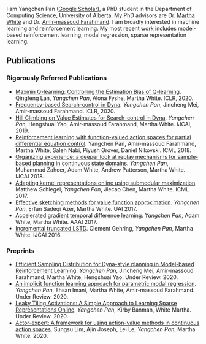 I am Yangchen Pan ([Google Scholar](https://scholar.google.ca/citations?user=QyAsyYEAAAAJ&hl=en)), a PhD student in the Department of Computing Science, University of Alberta. 
My PhD advisors are Dr. [Martha White](https://webdocs.cs.ualberta.ca/~whitem/) and Dr. [Amir-massoud Farahmand](http://academic.sologen.net). 
I am broadly interested in machine learning and reinforcement learning. My most recent work includes model-based reinforcement learning, modal regression, sparse representation learning. 

## Publications

### Rigorously Referred Publications

- [Maxmin Q-learning: Controlling the Estimation Bias of Q-learning](https://openreview.net/forum?id=Bkg0u3Etwr). Qingfeng Lan, *Yangchen Pan*, Alona Fyshe, Martha White.
ICLR, 2020.
- [Frequency-based Search-control in Dyna](https://openreview.net/forum?id=B1gskyStwr). *Yangchen Pan*, Jincheng Mei, Amir-massoud Farahmand. ICLR, 2020.
- [Hill Climbing on Value Estimates for Search-control in Dyna](https://arxiv.org/abs/1906.07791). *Yangchen Pan*, Hengshuai Yao, Amir-massoud Farahmand, Martha White. IJCAI, 2019.
- [Reinforcement learning with function-valued action spaces for partial differential equation control](https://arxiv.org/abs/1806.06931). Yangchen Pan, Amir-massoud Farahmand, Martha White, Saleh Nabi, Piyush Grover, Daniel Nikovski. ICML 2018.
-	[Organizing experience: a deeper look at replay mechanisms for sample-based planning in continuous state domains](https://arxiv.org/abs/1806.04624). 
*Yangchen Pan*, Muhammad Zaheer, Adam White, Andrew Patterson, Martha White. IJCAI 2018.
- [Adapting kernel representations online using submodular maximization](http://proceedings.mlr.press/v70/schlegel17a.html). Matthew Schlegel, *Yangchen Pan*, Jiecao Chen, Martha White. ICML 2017.
- [Effective sketching methods for value function approximation](https://arxiv.org/abs/1708.01298). *Yangchen Pan*, Erfan Sadeqi Azer, Martha White. UAI 2017.
- [Accelerated gradient temporal difference learning](https://arxiv.org/abs/1611.09328). *Yangchen Pan*, Adam White, Martha White. AAAI 2017.
- [Incremental truncated LSTD](https://arxiv.org/abs/1511.08495). Clement Gehring, *Yangchen Pan*, Martha White. IJCAI 2016.

### Preprints
- [Efficient Sampling Distribution for Dyna-style planning in Model-based Reinforcement Learning](). *Yangchen Pan*, Jincheng Mei, Amir-massoud Farahmand, Martha White, Hengshuai Yao. Under Review. 2020.
- [An implicit function learning approach for parametric modal regression](https://arxiv.org/abs/2002.06195). *Yangchen Pan*, Ehsan Imani, Martha White, Amir-massoud Farahmand. Under Review. 2020.
- [Leaky Tiling Activations: A Simple Approach to Learning Sparse Representations Online](https://arxiv.org/abs/1911.08068). *Yangchen Pan*, Kirby Banman, White Martha. Under Review. 2020.
- [Actor-expert: A framework for using action-value methods in continuous action spaces](https://arxiv.org/abs/1810.09103). Sungsu Lim, Ajin Joseph, Lei Le, *Yangchen Pan*, Martha White. 2020.
